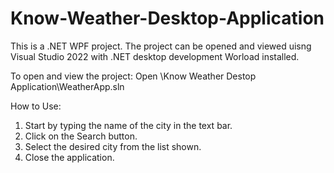 # Know-Weather-Desktop-Application
This is a .NET WPF project. The project can be opened and viewed uisng
Visual Studio 2022 with .NET desktop development Worload installed.

To open and view the project:
Open \Know Weather Destop Application\WeatherApp.sln

How to Use:
1. Start by typing the name of the city in the text bar.
2. Click on the Search button.
3. Select the desired city from the list shown.
4. Close the application.
